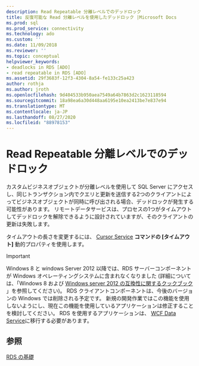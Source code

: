 ```yaml
---
description: Read Repeatable 分離レベルでのデッドロック
title: 反復可能な Read 分離レベルを使用したデッドロック |Microsoft Docs
ms.prod: sql
ms.prod_service: connectivity
ms.technology: ado
ms.custom: ''
ms.date: 11/09/2018
ms.reviewer: ''
ms.topic: conceptual
helpviewer_keywords:
- deadlocks in RDS [ADO]
- read repeatable in RDS [ADO]
ms.assetid: 29f3683f-12f3-4304-8a54-fe133c25a423
author: rothja
ms.author: jroth
ms.openlocfilehash: 9d404533b950aea7549a64b7863d2c1623118594
ms.sourcegitcommit: 18a98ea6a30d448aa6195e10ea2413be7e837e94
ms.translationtype: MT
ms.contentlocale: ja-JP
ms.lasthandoff: 08/27/2020
ms.locfileid: "88978153"
---
```

# <a name="deadlocks-with-read-repeatable-isolation-level"></a>Read Repeatable 分離レベルでのデッドロック
カスタムビジネスオブジェクトが分離レベルを使用して SQL Server にアクセスし、同じトランザクション内でクエリと更新を送信する2つのクライアントによってビジネスオブジェクトが同時に呼び出される場合、デッドロックが発生する可能性があります。 リモートデータサービスは、プロセスの1つがタイムアウトしてデッドロックを解除できるように設計されていますが、そのクライアントの更新は失敗します。  
  
 タイムアウトの長さを変更するには、 [Cursor Service](../appendixes/microsoft-cursor-service-for-ole-db-ado-service-component.md) **コマンドの [タイムアウト]** 動的プロパティを使用します。  
  
> [!IMPORTANT]
>  Windows 8 と windows Server 2012 以降では、RDS サーバーコンポーネントが Windows オペレーティングシステムに含まれなくなりました (詳細については、「Windows 8 および [Windows server 2012 の互換性に関するクックブック](https://www.microsoft.com/download/details.aspx?id=27416) 」を参照してください)。 RDS クライアントコンポーネントは、今後のバージョンの Windows では削除される予定です。 新規の開発作業ではこの機能を使用しないようにし、現在この機能を使用しているアプリケーションは修正することを検討してください。 RDS を使用するアプリケーションは、 [WCF Data Service](https://go.microsoft.com/fwlink/?LinkId=199565)に移行する必要があります。  
  
## <a name="see-also"></a>参照  
 [RDS の基礎](./rds-fundamentals.md)